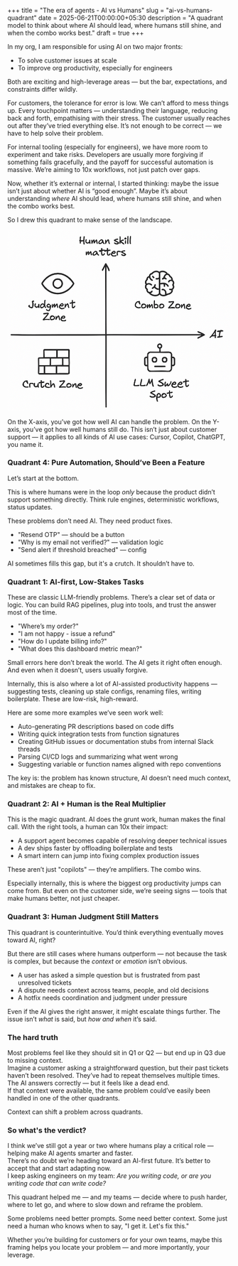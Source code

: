 +++
title = "The era of agents - AI vs Humans"
slug = "ai-vs-humans-quadrant"
date = 2025-06-21T00:00:00+05:30
description = "A quadrant model to think about where AI should lead, where humans still shine, and when the combo works best."
draft = true
+++

In my org, I am responsible for using AI on two major fronts:

- To solve customer issues at scale  
- To improve org productivity, especially for engineers

Both are exciting and high-leverage areas — but the bar, expectations, and constraints differ wildly.

For customers, the tolerance for error is low. We can’t afford to mess things up. Every touchpoint matters — understanding their language, reducing back and forth, empathising with their stress. The customer usually reaches out after they’ve tried everything else. It’s not enough to be correct — we have to help solve their problem.

For internal tooling (especially for engineers), we have more room to experiment and take risks. Developers are usually more forgiving if something fails gracefully, and the payoff for successful automation is massive. We’re aiming to 10x workflows, not just patch over gaps.

Now, whether it’s external or internal, I started thinking: maybe the issue isn’t just about whether AI is “good enough”. Maybe it’s about understanding *where* AI should lead, where humans still shine, and when the combo works best.

So I drew this quadrant to make sense of the landscape.

![AI vs Humans Quadrant](ai-vs-humans.png)

On the X-axis, you’ve got how well AI can handle the problem. On the Y-axis, you’ve got how well humans still do. This isn’t just about customer support — it applies to all kinds of AI use cases: Cursor, Copilot, ChatGPT, you name it.

### Quadrant 4: Pure Automation, Should’ve Been a Feature

Let’s start at the bottom.

This is where humans were in the loop *only* because the product didn’t support something directly. Think rule engines, deterministic workflows, status updates.

These problems don’t need AI. They need product fixes.

- "Resend OTP" — should be a button  
- "Why is my email not verified?" — validation logic  
- "Send alert if threshold breached" — config  

AI sometimes fills this gap, but it's a crutch. It shouldn’t have to.

### Quadrant 1: AI-first, Low-Stakes Tasks

These are classic LLM-friendly problems. There’s a clear set of data or logic. You can build RAG pipelines, plug into tools, and trust the answer most of the time.

- "Where’s my order?"  
- "I am not happy - issue a refund"  
- "How do I update billing info?"  
- "What does this dashboard metric mean?"  

Small errors here don’t break the world. The AI gets it right often enough. And even when it doesn’t, users usually forgive.

Internally, this is also where a lot of AI-assisted productivity happens — suggesting tests, cleaning up stale configs, renaming files, writing boilerplate. These are low-risk, high-reward.

Here are some more examples we’ve seen work well:

- Auto-generating PR descriptions based on code diffs  
- Writing quick integration tests from function signatures  
- Creating GitHub issues or documentation stubs from internal Slack threads  
- Parsing CI/CD logs and summarizing what went wrong  
- Suggesting variable or function names aligned with repo conventions  

The key is: the problem has known structure, AI doesn’t need much context, and mistakes are cheap to fix.

### Quadrant 2: AI + Human is the Real Multiplier

This is the magic quadrant. AI does the grunt work, human makes the final call. With the right tools, a human can 10x their impact:

- A support agent becomes capable of resolving deeper technical issues  
- A dev ships faster by offloading boilerplate and tests  
- A smart intern can jump into fixing complex production issues  

These aren’t just "copilots" — they’re amplifiers. The combo wins.

Especially internally, this is where the biggest org productivity jumps can come from. But even on the customer side, we’re seeing signs — tools that make humans better, not just cheaper.

### Quadrant 3: Human Judgment Still Matters

This quadrant is counterintuitive. You’d think everything eventually moves toward AI, right?

But there are still cases where humans outperform — not because the task is complex, but because the *context* or *emotion* isn’t obvious.

- A user has asked a simple question but is frustrated from past unresolved tickets  
- A dispute needs context across teams, people, and old decisions  
- A hotfix needs coordination and judgment under pressure  

Even if the AI gives the right answer, it might escalate things further. The issue isn’t *what* is said, but *how and when* it’s said.

### The hard truth

Most problems feel like they should sit in Q1 or Q2 — but end up in Q3 due to missing context.  
Imagine a customer asking a straightforward question, but their past tickets haven’t been resolved. They’ve had to repeat themselves multiple times. The AI answers correctly — but it feels like a dead end.  
If that context were available, the same problem could’ve easily been handled in one of the other quadrants.

Context can shift a problem across quadrants.

### So what's the verdict?

I think we’ve still got a year or two where humans play a critical role — helping make AI agents smarter and faster.  
There’s no doubt we’re heading toward an AI-first future. It’s better to accept that and start adapting now.  
I keep asking engineers on my team: *Are you writing code, or are you writing code that can write code?*

This quadrant helped me — and my teams — decide where to push harder, where to let go, and where to slow down and reframe the problem.

Some problems need better prompts. Some need better context. Some just need a human who knows when to say, "I get it. Let's fix this."

Whether you’re building for customers or for your own teams, maybe this framing helps you locate your problem — and more importantly, your leverage.
